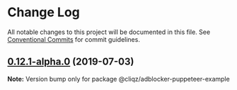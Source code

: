 # Change Log

All notable changes to this project will be documented in this file.
See [Conventional Commits](https://conventionalcommits.org) for commit guidelines.

## [0.12.1-alpha.0](https://github.com/cliqz-oss/adblocker/compare/v0.12.0...v0.12.1-alpha.0) (2019-07-03)

**Note:** Version bump only for package @cliqz/adblocker-puppeteer-example
